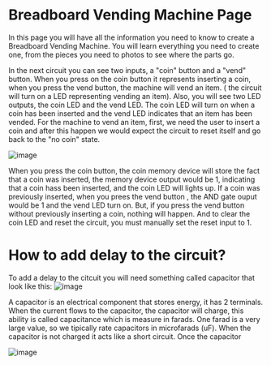 # Breadboard Vending Machine Page
In this page you will have all the information you need to know to create a Breadboard Vending Machine. You will learn everything you need to create one, from the pieces you need to photos to see where the parts go.


In the next circuit you can see two inputs, a "coin"  button and a "vend" button. When you press on the coin button it represents inserting a coin, when you press the vend button, the machine will vend an item. ( the circuit will turn on a LED representing vending an item). Also, you will see two LED outputs, the coin LED and the vend LED. The coin LED will turn on when a coin has been inserted and the vend LED indicates that an item has been vended. For the machine to vend an item, first, we need the user to insert a coin and after this happen we would expect the circuit to reset itself and go back to the "no coin" state. 

![image](https://github.com/user-attachments/assets/17c213fd-ce4c-4c1c-8cd8-41627b6789c9)

When you press the coin button, the coin memory device will store the fact that a coin was inserted, the memory device output would be 1, indicating that a coin hass been inserted, and the coin LED will lights up. If a coin was previously inserted, when you prees the vend button , the AND gate ouput would be 1 and the vend LED turn on. But, if you press the vend button without previously inserting a coin, nothing will happen. And to clear the coin LED and reset the circuit, you must manually set the reset input to 1.

# How to add delay to the circuit?

To add a delay to the citcuit you will need something called capacitor that look like this: 
![image](https://github.com/user-attachments/assets/69056ed1-fe68-4664-8be9-6ce946765368)

A capacitor is an electrical component that stores energy, it has 2 terminals. When the current flows to the capacitor, the capacitor will charge, this ability is called capacitance which is measure in farads. One farad is a very large value, so we tipically rate capacitors in microfarads (uF). When the capacitor is not charged it acts like a short circuit. Once the capacitor 

![image](https://github.com/user-attachments/assets/8b5547f4-a5f9-4cfc-8b57-6dd849b00688)





